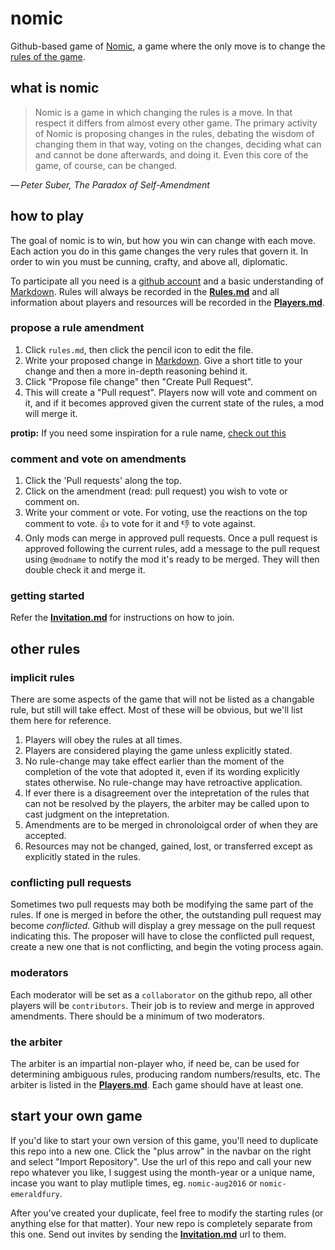 # nomic
Github-based game of [Nomic](https://en.wikipedia.org/wiki/Nomic), a game where the only move is to change the [rules of the game](rules.md).

## what is nomic

> Nomic is a game in which changing the rules is a move. In that respect it differs from almost every other game. The primary activity of Nomic is proposing changes in the rules, debating the wisdom of changing them in that way, voting on the changes, deciding what can and cannot be done afterwards, and doing it. Even this core of the game, of course, can be changed.

_— Peter Suber, The Paradox of Self-Amendment_

## how to play
The goal of nomic is to win, but how you win can change with each move. Each action you do in this game changes the very rules that govern it. In order to win you must be cunning, crafty, and above all, diplomatic. 

To participate all you need is a [github account](https://github.com/join) and a basic understanding of [Markdown](https://github.com/adam-p/markdown-here/wiki/Markdown-Cheatsheet). Rules will always be recorded in the **[Rules.md](./rules.md)** and all information about players and resources will be recorded in the **[Players.md](./players.md)**.

### propose a rule amendment
1. Click `rules.md`, then click the pencil icon to edit the file.
1. Write your proposed change in [Markdown](https://github.com/adam-p/markdown-here/wiki/Markdown-Cheatsheet). Give a short title to your change and then a more in-depth reasoning behind it.
1. Click "Propose file change" then "Create Pull Request".
1. This will create a "Pull request". Players now will vote and comment on it, and if it becomes approved given the current state of the rules, a mod will merge it.

**protip:** If you need some inspiration for a rule name, [check out this](https://en.wikipedia.org/wiki/List_of_Latin_legal_terms)

### comment and vote on amendments
1. Click the 'Pull requests' along the top.
1. Click on the amendment (read: pull request) you wish to vote or comment on.
1. Write your comment or vote. For voting, use the reactions on the top comment to vote. :+1: to vote for it and :-1: to vote against.
1. Only mods can merge in approved pull requests. Once a pull request is approved following the current rules, add a message to the pull request using `@modname` to notify the mod it's ready to be merged. They will then double check it and merge it.

### getting started
Refer the **[Invitation.md](invitation.md)** for instructions on how to join.

## other rules

### implicit rules
There are some aspects of the game that will not be listed as a changable rule, but still will take effect. Most of these will be obvious, but we'll list them here for reference.

1. Players will obey the rules at all times.
1. Players are considered playing the game unless explicitly stated.
1. No rule-change may take effect earlier than the moment of the completion of the vote that adopted it, even if its wording explicitly states otherwise. No rule-change may have retroactive application.
1. If ever there is a disagreement over the intepretation of the rules that can not be resolved by the players, the arbiter may be called upon to cast judgment on the intepretation.
1. Amendments are to be merged in chronoloigcal order of when they are accepted.
1. Resources may not be changed, gained, lost, or transferred except as explicitly stated in the rules.

### conflicting pull requests
Sometimes two pull requests may both be modifying the same part of the rules. If one is merged in before the other, the outstanding pull request may become _conflicted_. Github will display a grey message on the pull request indicating this. The proposer will have to close the conflicted pull request, create a new one that is not conflicting, and begin the voting process again.

### moderators
Each moderator will be set as a `collaborator` on the github repo, all other players will be `contributors`. Their job is to review and merge in approved amendments. There should be a minimum of two moderators.

### the arbiter
The arbiter is an impartial non-player who, if need be, can be used for determining ambiguous rules, producing random numbers/results, etc. The arbiter is listed in the **[Players.md](players.md)**. Each game should have at least one.

## start your own game
If you'd like to start your own version of this game, you'll need to duplicate this repo into a new one. Click the "plus arrow" in the navbar on the right and select "Import Repository". Use the url of this repo and call your new repo whatever you like, I suggest using the month-year or a unique name, incase you want to play mutliple times, eg. `nomic-aug2016` or `nomic-emeraldfury`. 

After you've created your duplicate, feel free to modify the starting rules (or anything else for that matter). Your new repo is completely separate from this one. Send out invites by sending the **[Invitation.md](invitation.md)** url to them.
